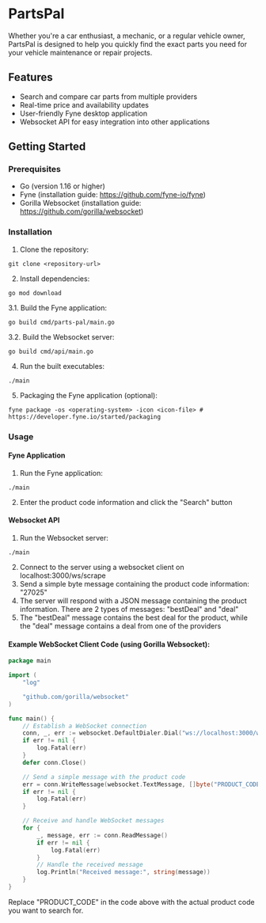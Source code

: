 # PartsPal
Whether you're a car enthusiast, a mechanic, or a regular vehicle owner, PartsPal is designed to help you quickly find the exact parts you need for your vehicle maintenance or repair projects.

## Features

- Search and compare car parts from multiple providers
- Real-time price and availability updates
- User-friendly Fyne desktop application
- Websocket API for easy integration into other applications

## Getting Started

### Prerequisites

- Go (version 1.16 or higher)
- Fyne (installation guide: https://github.com/fyne-io/fyne)
- Gorilla Websocket (installation guide: https://github.com/gorilla/websocket)

### Installation

1. Clone the repository:
```shell
git clone <repository-url>
```
2. Install dependencies:
```shell
go mod download
```
3.1. Build the Fyne application:
```shell
go build cmd/parts-pal/main.go
```
3.2. Build the Websocket server:
```shell
go build cmd/api/main.go
```
4. Run the built executables:
```shell
./main
```
5. Packaging the Fyne application (optional):
```shell
fyne package -os <operating-system> -icon <icon-file> # https://developer.fyne.io/started/packaging
```


### Usage

#### Fyne Application

1. Run the Fyne application:
```shell
./main
```
2. Enter the product code information and click the "Search" button

#### Websocket API

1. Run the Websocket server:
```shell
./main
```
2. Connect to the server using a websocket client on localhost:3000/ws/scrape
3. Send a simple byte message containing the product code information: "27025"
4. The server will respond with a JSON message containing the product information. There are 2 types of messages: "bestDeal" and "deal"
5. The "bestDeal" message contains the best deal for the product, while the "deal" message contains a deal from one of the providers

#### Example WebSocket Client Code (using Gorilla Websocket):

```go
package main

import (
	"log"

	"github.com/gorilla/websocket"
)

func main() {
	// Establish a WebSocket connection
	conn, _, err := websocket.DefaultDialer.Dial("ws://localhost:3000/ws/scrape", nil)
	if err != nil {
		log.Fatal(err)
	}
	defer conn.Close()

	// Send a simple message with the product code
	err = conn.WriteMessage(websocket.TextMessage, []byte("PRODUCT_CODE"))
	if err != nil {
		log.Fatal(err)
	}

	// Receive and handle WebSocket messages
	for {
		_, message, err := conn.ReadMessage()
		if err != nil {
			log.Fatal(err)
		}
		// Handle the received message
		log.Println("Received message:", string(message))
	}
}
```
Replace "PRODUCT_CODE" in the code above with the actual product code you want to search for.